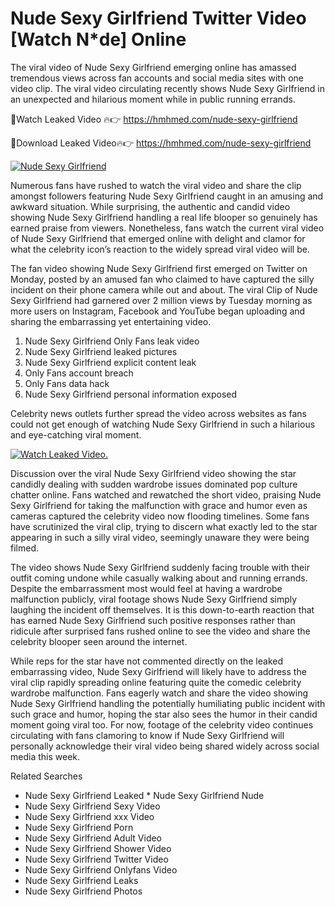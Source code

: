 ﻿# Nude Sexy Girlfriend Twitter Video [Watch N*de] Online

The viral video of ﻿Nude Sexy Girlfriend emerging online has amassed tremendous views across fan accounts and social media sites with one video clip. The viral video circulating recently shows ﻿Nude Sexy Girlfriend in an unexpected and hilarious moment while in public running errands. 

🔴Watch Leaked Video 🔥👉  https://hmhmed.com/nude-sexy-girlfriend 

🔴Download Leaked Video🔥👉  https://hmhmed.com/nude-sexy-girlfriend 

[![Nude Sexy Girlfriend](https://i.imgur.com/dJHk4Zq.gif)](https://hmhmed.com/nude-sexy-girlfriend)

Numerous fans have rushed to watch the viral video and share the clip amongst followers featuring ﻿Nude Sexy Girlfriend caught in an amusing and awkward situation. While surprising, the authentic and candid video showing ﻿Nude Sexy Girlfriend handling a real life blooper so genuinely has earned praise from viewers. Nonetheless, fans watch the current viral video of ﻿Nude Sexy Girlfriend that emerged online with delight and clamor for what the celebrity icon’s reaction to the widely spread viral video will be.

The fan video showing ﻿Nude Sexy Girlfriend first emerged on Twitter on Monday, posted by an amused fan who claimed to have captured the silly incident on their phone camera while out and about. The viral Clip of ﻿Nude Sexy Girlfriend had garnered over 2 million views by Tuesday morning as more users on Instagram, Facebook and YouTube began uploading and sharing the embarrassing yet entertaining video. 

1. ﻿Nude Sexy Girlfriend Only Fans leak video
2. ﻿Nude Sexy Girlfriend leaked pictures
3. ﻿Nude Sexy Girlfriend explicit content leak
4. Only Fans account breach
5. Only Fans data hack
6. ﻿Nude Sexy Girlfriend personal information exposed

Celebrity news outlets further spread the video across websites as fans could not get enough of watching ﻿Nude Sexy Girlfriend in such a hilarious and eye-catching viral moment. 

[![Watch Leaked Video.](https://miro.medium.com/v2/resize:fit:828/format:webp/1*cilzJN44JGOrTw9NJCrNHA.gif "Watch Leaked Video")](https://hmhmed.com/nude-sexy-girlfriend)

Discussion over the viral ﻿Nude Sexy Girlfriend video showing the star candidly dealing with sudden wardrobe issues dominated pop culture chatter online. Fans watched and rewatched the short video, praising ﻿Nude Sexy Girlfriend for taking the malfunction with grace and humor even as cameras captured the celebrity video now flooding timelines. Some fans have scrutinized the viral clip, trying to discern what exactly led to the star appearing in such a silly viral video, seemingly unaware they were being filmed.

The video shows ﻿Nude Sexy Girlfriend suddenly facing trouble with their outfit coming undone while casually walking about and running errands. Despite the embarrassment most would feel at having a wardrobe malfunction publicly, viral footage shows ﻿Nude Sexy Girlfriend simply laughing the incident off themselves. It is this down-to-earth reaction that has earned ﻿Nude Sexy Girlfriend such positive responses rather than ridicule after surprised fans rushed online to see the video and share the celebrity blooper seen around the internet.  

While reps for the star have not commented directly on the leaked embarrassing video, ﻿Nude Sexy Girlfriend will likely have to address the viral clip rapidly spreading online featuring quite the comedic celebrity wardrobe malfunction. Fans eagerly watch and share the video showing ﻿Nude Sexy Girlfriend handling the potentially humiliating public incident with such grace and humor, hoping the star also sees the humor in their candid moment going viral too. For now, footage of the celebrity video continues circulating with fans clamoring to know if ﻿Nude Sexy Girlfriend will personally acknowledge their viral video being shared widely across social media this week.

Related Searches
* ﻿Nude Sexy Girlfriend Leaked
﻿* Nude Sexy Girlfriend Nude
* ﻿Nude Sexy Girlfriend Sexy Video
* ﻿Nude Sexy Girlfriend xxx Video
* ﻿Nude Sexy Girlfriend Porn
* ﻿Nude Sexy Girlfriend Adult Video
* ﻿Nude Sexy Girlfriend Shower Video
* ﻿Nude Sexy Girlfriend Twitter Video
* ﻿Nude Sexy Girlfriend Onlyfans Video
* ﻿Nude Sexy Girlfriend Leaks
* ﻿Nude Sexy Girlfriend Photos